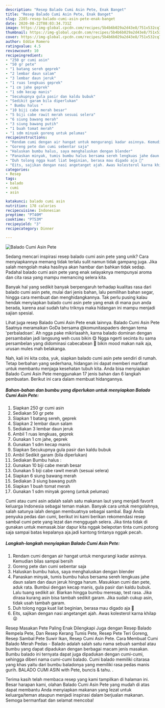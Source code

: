 ```yaml
---
description: "Resep Balado Cumi Asin Pete, Enak Banget"
title: "Resep Balado Cumi Asin Pete, Enak Banget"
slug: 2285-resep-balado-cumi-asin-pete-enak-banget
date: 2020-08-22T08:03:34.731Z
image: https://img-global.cpcdn.com/recipes/5b4b6b029a2d43e8/751x532cq70/balado-cumi-asin-pete-foto-resep-utama.jpg
thumbnail: https://img-global.cpcdn.com/recipes/5b4b6b029a2d43e8/751x532cq70/balado-cumi-asin-pete-foto-resep-utama.jpg
cover: https://img-global.cpcdn.com/recipes/5b4b6b029a2d43e8/751x532cq70/balado-cumi-asin-pete-foto-resep-utama.jpg
author: Eddie Romero
ratingvalue: 4.5
reviewcount: 10
recipeingredient:
- "250 gr cumi asin"
- "50 gr pete"
- "1 batang sereh geprek"
- "2 lembar daun salam"
- "3 lembar daun jeruk"
- "1 ruas lengkuas geprek"
- "1 cm jahe geprek"
- "1 sdm kecap manis"
- "Secukupnya gula pasir dan kaldu bubuk"
- "Sedikit garam bila diperlukan"
- " Bumbu halus "
- "10 biji cabe merah besar"
- "5 biji cabe rawit merah sesuai selera"
- "6 siung bawang merah"
- "3 siung bawang putih"
- "1 buah tomat merah"
- "1 sdm minyak goreng untuk pelumas"
recipeinstructions:
- "Rendam cumi dengan air hangat untuk mengurangi kadar asinnya. Kemudian bilas sampai bersih"
- "Goreng pete dan cumi sebentar saja"
- "Haluskan bumbu halus, saya menghaluskan dengan blender"
- "Panaskan minyak, tumis bumbu halus bersama sereh lengkuas jahe daun salam dan daun jeruk hingga harum. Masukkan cumi dan pete, aduk rata. Bumbui dengan kecap manis, gula pasir dan kaldu bubuk. Lalu tuang sedikit air. Biarkan hingga bumbu meresap, test rasa. Jika dirasa kurang asin bisa tambah sedikit garam. Jika sudah cukup asin, tidak usah tambah garam."
- "Duh tolong ngga kuat liat beginian, berasa mau digado aja 🤤"
- "Eits, sajikan dengan nasi angetanget ajah. Awas kolesterol karna khilap 😜"
categories:
- Resep
tags:
- balado
- cumi
- asin

katakunci: balado cumi asin 
nutrition: 178 calories
recipecuisine: Indonesian
preptime: "PT40M"
cooktime: "PT53M"
recipeyield: "3"
recipecategory: Dinner

---
```



![Balado Cumi Asin Pete](https://img-global.cpcdn.com/recipes/5b4b6b029a2d43e8/751x532cq70/balado-cumi-asin-pete-foto-resep-utama.jpg)

Sedang mencari inspirasi resep balado cumi asin pete yang unik? Cara menyiapkannya memang tidak terlalu sulit namun tidak gampang juga. Jika salah mengolah maka hasilnya akan hambar dan bahkan tidak sedap. Padahal balado cumi asin pete yang enak selayaknya mempunyai aroma dan cita rasa yang mampu memancing selera kita.

Banyak hal yang sedikit banyak berpengaruh terhadap kualitas rasa dari balado cumi asin pete, mulai dari jenis bahan, lalu pemilihan bahan segar, hingga cara membuat dan menghidangkannya. Tak perlu pusing kalau hendak menyiapkan balado cumi asin pete yang enak di mana pun anda berada, karena asal sudah tahu triknya maka hidangan ini mampu menjadi sajian spesial.

Lihat juga resep Balado Cumi Asin Pete enak lainnya. Balado Cumi Asin Pete Saatnya meramaikan GoDa bersama @komunitaspaders dengan tema &#39;perbaladoan&#39;. Ah ngga pake mikirlaaahh, karna balado dominan dengan persambalan jadi langsung weh cuss bikin 😋 Ngga ngerti secinta itu sama persambelan yang didominasi cabecabean 🤭 bikin mood makan naik aja, urusan mules mah belakanga.


Nah, kali ini kita coba, yuk, siapkan balado cumi asin pete sendiri di rumah. Tetap berbahan yang sederhana, hidangan ini dapat memberi manfaat untuk membantu menjaga kesehatan tubuh kita. Anda bisa menyiapkan Balado Cumi Asin Pete menggunakan 17 jenis bahan dan 6 langkah pembuatan. Berikut ini cara dalam membuat hidangannya.

<!--inarticleads1-->

##### Bahan-bahan dan bumbu yang diperlukan untuk menyiapkan Balado Cumi Asin Pete:

1. Siapkan 250 gr cumi asin
1. Sediakan 50 gr pete
1. Siapkan 1 batang sereh, geprek
1. Siapkan 2 lembar daun salam
1. Sediakan 3 lembar daun jeruk
1. Ambil 1 ruas lengkuas, geprek
1. Gunakan 1 cm jahe, geprek
1. Gunakan 1 sdm kecap manis
1. Siapkan Secukupnya gula pasir dan kaldu bubuk
1. Ambil Sedikit garam (bila diperlukan)
1. Sediakan  Bumbu halus :
1. Gunakan 10 biji cabe merah besar
1. Gunakan 5 biji cabe rawit merah (sesuai selera)
1. Siapkan 6 siung bawang merah
1. Sediakan 3 siung bawang putih
1. Siapkan 1 buah tomat merah
1. Gunakan 1 sdm minyak goreng (untuk pelumas)


Cumi atau cumi asin adalah salah satu makanan laut yang menjadi favorit keluarga Indonesia sebagai teman makan. Banyak cara untuk mengolahnya, salah satunya ialah dengan membuatnya sebagai sambal. Bagi Anda penyuka pedas dan cumi, berikut ini kami berikan rekomendasi resep sambal cumi pete yang lezat dan menggugah selera. Jika tinta tidak di gunakan untuk memasak.biar dapur kita nggak belepotan tinta cumi.potong saja sampai batas kepalanya aja.jadi kantong tintanya nggak pecah. 

<!--inarticleads2-->

##### Langkah-langkah menyiapkan Balado Cumi Asin Pete:

1. Rendam cumi dengan air hangat untuk mengurangi kadar asinnya. Kemudian bilas sampai bersih
1. Goreng pete dan cumi sebentar saja
1. Haluskan bumbu halus, saya menghaluskan dengan blender
1. Panaskan minyak, tumis bumbu halus bersama sereh lengkuas jahe daun salam dan daun jeruk hingga harum. Masukkan cumi dan pete, aduk rata. Bumbui dengan kecap manis, gula pasir dan kaldu bubuk. Lalu tuang sedikit air. Biarkan hingga bumbu meresap, test rasa. Jika dirasa kurang asin bisa tambah sedikit garam. Jika sudah cukup asin, tidak usah tambah garam.
1. Duh tolong ngga kuat liat beginian, berasa mau digado aja 🤤
1. Eits, sajikan dengan nasi angetanget ajah. Awas kolesterol karna khilap 😜


Resep Masakan Pete Paling Enak Dilengkapi Juga dengan Resep Balado Rempela Pete, Dan Resep Kerang Tumis Pete, Resep Pete Teri Goreng, Resep Sambal Pete Suwir Ikan, Resep Cumi Asin Pete. Cara Membuat Cumi Balado Merah Pedas - Balado adalah salah satu nama sebuah sambal atau bumbu yang dapat dipadukan dengan berbagai macam jenis masakan. Bumbu balado ini ternyata dapat juga dipadukan dengan cumi-cumi, sehingga diberi nama cumi-cumi balado. Cumi balado memiliki citarasa yang khas yaitu dari bumbu baladonya yang memiliki rasa pedas manis gurih. BALADO CUMI ASIN with Pete, buncis &amp; tahu. . 

Terima kasih telah membaca resep yang kami tampilkan di halaman ini. Besar harapan kami, olahan Balado Cumi Asin Pete yang mudah di atas dapat membantu Anda menyiapkan makanan yang lezat untuk keluarga/teman ataupun menjadi inspirasi dalam berjualan makanan. Semoga bermanfaat dan selamat mencoba!
